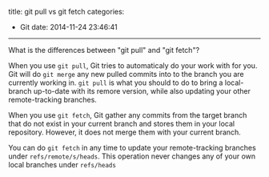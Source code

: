 title: git pull vs git fetch
categories:
  - Git
date: 2014-11-24 23:46:41
---

What is the differences between "git pull" and "git fetch"?

<!--more-->

When you use `git pull`, Git tries to automaticaly do your work with for you. Git will do `git merge` any new pulled commits into to the branch you are currently working in. `git pull` is what you should to do to bring a local-branch up-to-date with its remore version, while also updating your other remote-tracking branches.

When you use `git fetch`, Git gather any commits from the target branch that do not exist in your current branch and stores them in your local repository. However, it does not merge them with your current branch.

You can do `git fetch` in any time to update your remote-tracking branches under `refs/remote/s/heads`. This operation never changes any of your own local branches under `refs/heads`